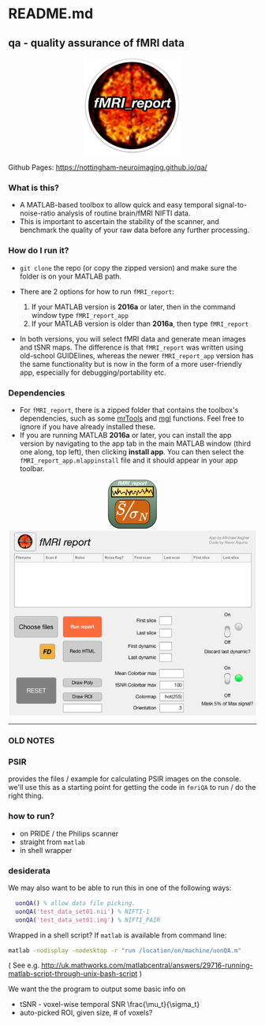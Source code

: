 # README.md
## qa - quality assurance of fMRI data  

<center>
<img src="fMRI_report_app/aesthetics/logo.png" alt="fMRI_report_app logo" width="200"/>
</center>

Github Pages: <https://nottingham-neuroimaging.github.io/qa/>

### What is this?  
* A MATLAB-based toolbox to allow quick and easy temporal signal-to-noise-ratio analysis of routine brain/fMRI NIFTI data.
* This is important to ascertain the stability of the scanner, and benchmark the quality of your raw data before any further processing.

### How do I run it?
* `git clone` the repo (or copy the zipped version) and make sure the folder is on your MATLAB path.
* There are 2 options for how to run `fMRI_report`:
	1. If your MATLAB version is **2016a** or later, then in the command window type `fMRI_report_app`
	2. If your MATLAB version is older than **2016a**, then type `fMRI_report`

* In both versions, you will select fMRI data and generate mean images and tSNR maps. The difference is that `fMRI_report` was written using old-school GUIDElines, whereas the newer `fMRI_report_app` version has the same functionality but is now in the form of a more user-friendly app, especially for debugging/portability etc.

### Dependencies  
* For `fMRI_report`, there is a zipped folder that contains the toolbox's dependencies, such as some [mrTools][] and [mgl][] functions. Feel free to ignore if you have already installed these.
* If you are running MATLAB **2016a** or later, you can install the app version by navigating to the app tab in the main MATLAB window (third one along, top left), then clicking **install app**. You can then select the `fMRI_report_app.mlappinstall` file and it should appear in your app toolbar.

<center>
<img src="fMRI_report_app/aesthetics/biglogo.png" alt="fMRI_report_app logo" width="100"/>
</center>

<center>
<img src="fMRI_report_app/aesthetics/fMRI_report_image2.png" alt="fMRI_report_app screenshot" width="500"/>
</center>

[mrTools]: https://github.com/julienbesle/mrTools
[mgl]: https://github.com/justingardner/mgl
[comment]: # (fMRI_report_app/fMRI_report_image.png)

--------------------

### OLD NOTES

### PSIR

provides the files / example for calculating PSIR images on the console. we'll use this as a starting point for getting the code in ``fmriQA`` to run / do the right thing.

### how to run?

- on PRIDE / the Philips scanner
- straight from ``matlab``
- in shell wrapper


### desiderata

We may also want to be able to run this in one of the following ways:

```matlab
  uonQA() % allow data file picking.
  uonQA('test_data_set01.nii') % NIFTI-1
  uonQA('test_data_set01.img') % NIFTI_PAIR
```

Wrapped in a shell script? If ``matlab`` is available from command line:

```bash
matlab -nodisplay -nodesktop -r "run /location/on/machine/uonQA.m"
```
( See e.g. http://uk.mathworks.com/matlabcentral/answers/29716-running-matlab-script-through-unix-bash-script )

We want the the program to output some basic info on
  - tSNR - voxel-wise temporal SNR \frac{\mu_t}{\sigma_t}
  - auto-picked ROI, given size, # of voxels?
